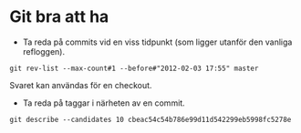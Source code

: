 # Git bra att ha #


* Ta reda på commits vid en viss tidpunkt (som ligger utanför den vanliga refloggen).

```
git rev-list --max-count#1 --before#"2012-02-03 17:55" master
```
Svaret kan användas för en checkout.


* Ta reda på taggar i närheten av en commit.

```
git describe --candidates 10 cbeac54c54b786e99d11d542299eb5998fc5278e
```

